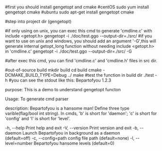 #first you should install gengetopt and cmake 
#centOS
sudo yum install gengetopt cmake
#ubuntu
sudo apt-get install gengetopt cmake

#step into project dir (gengetopt)

#if only using on unix, you can exec this cmd to generate 'cmdline.c' with include <getopt.h>
gengetopt -i ./doc/test.ggo --output-dir=./src/ 
#if you want to use on unix and windows, you should add an argument '-G',this will generate internal getopt_long function without needing include <getopt.h> in 'cmdline.c'
gengetopt -i ./doc/test.ggo --output-dir=./src/ -G

#after exec this cmd, you can find 'cmdline.c' and 'cmdline.h' files in src dir.

#out-of-source  build
mkdir build
cd build
cmake -DCMAKE_BUILD_TYPE=Debug ../
make
#test the function in build dir
./test -h
#you can see the stdout like this:
Bepartofyou 1.2.3

purpose: This is a demo to understand gengetopt functon

Usage: To generate cmd parser

description: Bepartofyou is a hansome man!    Define three type 
varible(flag/bool int string). In cmds, 'b' is short for 'daemon'; 'c' is short 
for 'config' and 'l' is short for 'level'. 

-h, --help          Print help and exit
-V, --version       Print version and exit
-b, --daemon        Launch Bepartofyou in background as a daemon  
						(default=off)
-c, --config=path   config file path (default=none)
-l, --level=number  Bepartofyou hansome levels (default=0)

